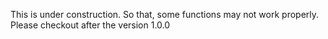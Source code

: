 This is under construction. So that, some functions may not work properly. Please checkout after the version 1.0.0